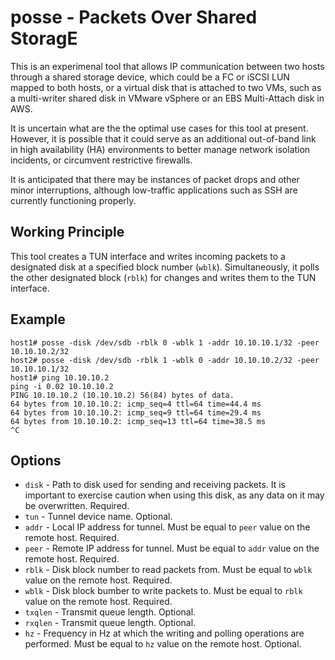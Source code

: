 # posse - Packets Over Shared StoragE

This is an experimenal tool that allows IP communication between two hosts through a shared storage device, which could be a FC or iSCSI LUN mapped to both hosts, or a virtual disk that is attached to two VMs, such as a multi-writer shared disk in VMware vSphere or an EBS Multi-Attach disk in AWS.

It is uncertain what are the the optimal use cases for this tool at present. However, it is possible that it could serve as an additional out-of-band link in high availability (HA) environments to better manage network isolation incidents, or circumvent restrictive firewalls.

It is anticipated that there may be instances of packet drops and other minor interruptions, although low-traffic applications such as SSH are currently functioning properly.

## Working Principle

This tool creates a TUN interface and writes incoming packets to a designated disk at a specified block number (`wblk`). Simultaneously, it polls the other designated block (`rblk`) for changes and writes them to the TUN interface.

## Example
```
host1# posse -disk /dev/sdb -rblk 0 -wblk 1 -addr 10.10.10.1/32 -peer 10.10.10.2/32
host2# posse -disk /dev/sdb -rblk 1 -wblk 0 -addr 10.10.10.2/32 -peer 10.10.10.1/32
host1# ping 10.10.10.2
ping -i 0.02 10.10.10.2
PING 10.10.10.2 (10.10.10.2) 56(84) bytes of data.
64 bytes from 10.10.10.2: icmp_seq=4 ttl=64 time=44.4 ms
64 bytes from 10.10.10.2: icmp_seq=9 ttl=64 time=29.4 ms
64 bytes from 10.10.10.2: icmp_seq=13 ttl=64 time=38.5 ms
^C
```

## Options

- `disk` - Path to disk used for sending and receiving packets. It is important to exercise caution when using this disk, as any data on it may be overwritten. Required.
- `tun` - Tunnel device name. Optional.
- `addr` - Local IP address for tunnel. Must be equal to `peer` value on the remote host. Required.
- `peer` - Remote IP address for tunnel. Must be equal to `addr` value on the remote host. Required.
- `rblk` - Disk block number to read packets from. Must be equal to `wblk` value on the remote host. Required.
- `wblk` - Disk block bumber to write packets to. Must be equal to `rblk` value on the remote host. Required.
- `txqlen` - Transmit queue length. Optional.
- `rxqlen` - Transmit queue length. Optional.
- `hz` - Frequency in Hz at which the writing and polling operations are performed. Must be equal to `hz` value on the remote host. Optional.